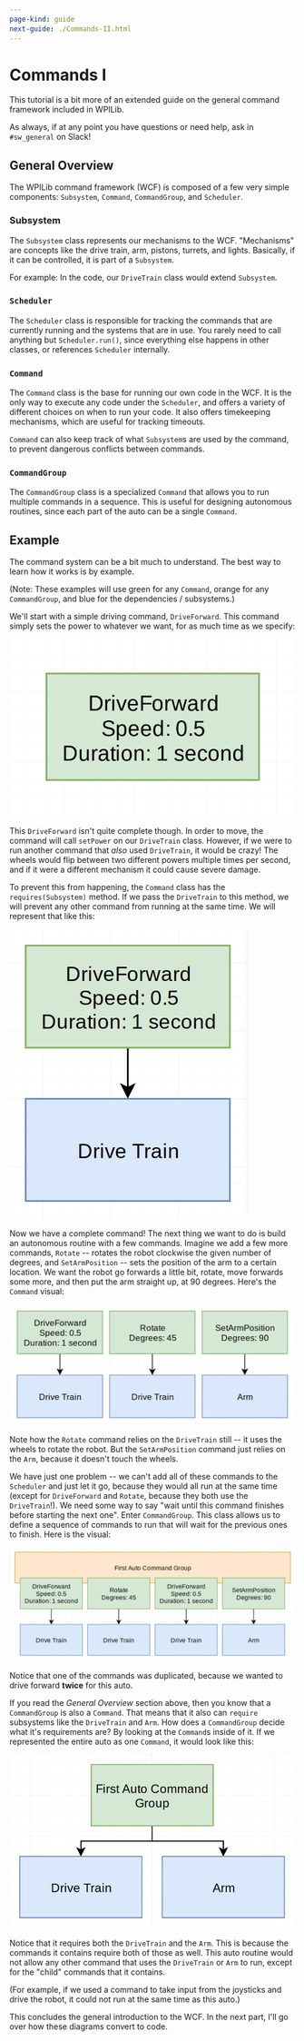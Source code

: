 ```yaml
---
page-kind: guide
next-guide: ./Commands-II.html
---
```

Commands I
==========

This tutorial is a bit more of an extended guide on the general command
framework included in WPILib.

As always, if at any point you have questions or need help, ask in `#sw_general`
on Slack!

## General Overview
The WPILib command framework (WCF) is composed of a few very simple
components: `Subsystem`, `Command`, `CommandGroup`, and `Scheduler`.

### Subsystem
The `Subsystem` class represents our mechanisms to the WCF.
"Mechanisms" are concepts like the drive train, arm, pistons,
turrets, and lights. Basically, if it can be controlled, it is
part of a `Subsystem`.

For example: In the code, our `DriveTrain` class would extend `Subsystem`.

### `Scheduler`
The `Scheduler` class is responsible for tracking the commands that
are currently running and the systems that are in use. You rarely
need to call anything but `Scheduler.run()`, since everything else
happens in other classes, or references `Scheduler` internally.

### `Command`
The `Command` class is the base for running our own code in the WCF.
It is the only way to execute any code under the `Scheduler`, and
offers a variety of different choices on when to run your code.
It also offers timekeeping mechanisms, which are useful for tracking
timeouts.

`Command` can also keep track of what `Subsystem`s are used by the
command, to prevent dangerous conflicts between commands.

### `CommandGroup`
The `CommandGroup` class is a specialized `Command` that allows you
to run multiple commands in a sequence. This is useful for designing
autonomous routines, since each part of the auto can be a single
`Command`.

## Example
The command system can be a bit much to understand. The best way to
learn how it works is by example.

(Note: These examples will use green for any `Command`, orange for
any `CommandGroup`, and blue for the dependencies / subsystems.)
 
We'll start with a simple driving
command, `DriveForward`. This command simply sets the power to
whatever we want, for as much time as we specify:

![Drive Forward](img/DriveForward.png)

This `DriveForward` isn't quite complete though. In order to
move, the command will call `setPower` on our `DriveTrain`
class. However, if we were to run another command that _also_
used `DriveTrain`, it would be crazy! The wheels would flip
between two different powers multiple times per second, and
if it were a different mechanism it could cause severe damage.

To prevent this from happening, the `Command` class has the
`requires(Subsystem)` method. If we pass the `DriveTrain` to
this method, we will prevent any other command from running
at the same time. We will represent that like this:

![Drive Forward With Dependencies](img/DriveForwardWithDependencies.png)

Now we have a complete command! The next thing we want to do is build
an autonomous routine with a few commands. Imagine we add a few more
commands, `Rotate` -- rotates the robot clockwise the given number of
degrees, and `SetArmPosition` -- sets the position of the arm to a
certain location. We want the robot go forwards a little bit,
rotate, move forwards some more, and then put the arm straight up,
at 90 degrees. Here's the `Command` visual:

![1st Auto Commands](img/FirstAutoCommands.png)

Note how the `Rotate` command relies on the `DriveTrain` still --
it uses the wheels to rotate the robot. But the `SetArmPosition`
command just relies on the `Arm`, because it doesn't touch the wheels.

We have just one problem -- we can't add all of these commands to the
`Scheduler` and just let it go, because they would all run at the
same time (except for `DriveForward` and `Rotate`, because they both
use the `DriveTrain`!). We need some way to say "wait until this
command finishes before starting the next one". Enter `CommandGroup`.
This class allows us to define a sequence of commands to run that
will wait for the previous ones to finish. Here is the visual:

![1st Auto Command Group](img/FirstAutoCommandGroup.png)

Notice that one of the commands was duplicated, because we wanted
to drive forward **twice** for this auto.

If you read the *General Overview* section above, then you know that
a `CommandGroup` is also a `Command`. That means that it also can
`require` subsystems like the `DriveTrain` and `Arm`. How does a
`CommandGroup` decide what it's requirements are? By looking at the
`Command`s inside of it. If we represented the entire auto as one
`Command`, it would look like this:

![1st Auto Command](img/FirstAutoCommand.png)

Notice that it requires both the `DriveTrain` and the `Arm`. This is
because the commands it contains require both of those as well. This
auto routine would not allow any other command that uses the `DriveTrain`
or `Arm` to run, except for the "child" commands that it contains.

(For example, if we used a command to take input from the joysticks
and drive the robot, it could not run at the same time as this auto.)

This concludes the general introduction to the WCF. In the next part,
I'll go over how these diagrams convert to code.
